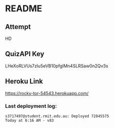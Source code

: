 # README

## Attempt

HD

## QuizAPI Key

LHeXoRLVUs7zlu5eVB10pfgIMn4SLRSaw0n2Qv3s

## Heroku Link

https://rocky-tor-54543.herokuapp.com/

### Last deployment log:

```
s3717497@student.rmit.edu.au: Deployed 72845575
Today at 6:16 AM · v83
```
